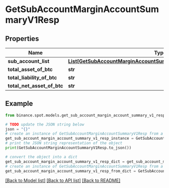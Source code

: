 # GetSubAccountMarginAccountSummaryV1Resp


## Properties

Name | Type | Description | Notes
------------ | ------------- | ------------- | -------------
**sub_account_list** | [**List[GetSubAccountMarginAccountSummaryV1RespSubAccountListInner]**](GetSubAccountMarginAccountSummaryV1RespSubAccountListInner.md) |  | [optional] 
**total_asset_of_btc** | **str** |  | [optional] 
**total_liability_of_btc** | **str** |  | [optional] 
**total_net_asset_of_btc** | **str** |  | [optional] 

## Example

```python
from binance.spot.models.get_sub_account_margin_account_summary_v1_resp import GetSubAccountMarginAccountSummaryV1Resp

# TODO update the JSON string below
json = "{}"
# create an instance of GetSubAccountMarginAccountSummaryV1Resp from a JSON string
get_sub_account_margin_account_summary_v1_resp_instance = GetSubAccountMarginAccountSummaryV1Resp.from_json(json)
# print the JSON string representation of the object
print(GetSubAccountMarginAccountSummaryV1Resp.to_json())

# convert the object into a dict
get_sub_account_margin_account_summary_v1_resp_dict = get_sub_account_margin_account_summary_v1_resp_instance.to_dict()
# create an instance of GetSubAccountMarginAccountSummaryV1Resp from a dict
get_sub_account_margin_account_summary_v1_resp_from_dict = GetSubAccountMarginAccountSummaryV1Resp.from_dict(get_sub_account_margin_account_summary_v1_resp_dict)
```
[[Back to Model list]](../README.md#documentation-for-models) [[Back to API list]](../README.md#documentation-for-api-endpoints) [[Back to README]](../README.md)


